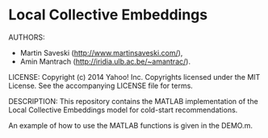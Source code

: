 Local Collective Embeddings
====
AUTHORS: 
- Martin Saveski (http://www.martinsaveski.com/), 
- Amin Mantrach (http://iridia.ulb.ac.be/~amantrac/).

LICENSE:
Copyright (c) 2014 Yahoo! Inc. Copyrights licensed under the MIT License. See the accompanying LICENSE file for terms.

DESCRIPTION:
This repository contains the MATLAB implementation of the Local Collective Embeddings model for cold-start recommendations.

An example of how to use the MATLAB functions is given in the DEMO.m.
